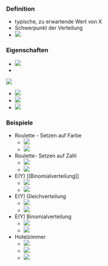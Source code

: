 ### Definition
+ typische, zu erwartende Wert von X
+ Schwerpunkt der Verteilung
+ ![](../../../z_images/Pasted%20image%2020221030134259.png)

### Eigenschaften
+ ![](../../../z_images/Pasted%20image%2020221030150633.png)
+ 
![](../../../z_images/Pasted%20image%2020221030135821.png)
+ ![](../../../z_images/Pasted%20image%2020221030140432.png)
+ ![](../../../z_images/Pasted%20image%2020221030140933.png)
+ ![](../../../z_images/Pasted%20image%2020221030141609.png)


### Beispiele
+ Roulette - Setzen auf Farbe
	+ ![](../../../z_images/Pasted%20image%2020221030134853.png)
	+ ![](../../../z_images/Pasted%20image%2020221030135304.png)
+ Roulette- Setzen auf Zahl
	+ ![](../../../z_images/Pasted%20image%2020221030135233.png)
	+ ![](../../../z_images/Pasted%20image%2020221030135416.png)
+ E(Y) [[Binomialverteilung]]
	+ ![](../../../z_images/Pasted%20image%2020221030151601.png)
	+ ![](../../../z_images/Pasted%20image%2020221030151532.png)
+ E(Y) Gleichverteilung
	+ ![](../../../z_images/Pasted%20image%2020221030151723.png)
	+ ![](../../../z_images/Pasted%20image%2020221030151934.png)
+ E(Y) Binomialverteilung
	+ ![](../../../z_images/Pasted%20image%2020221030151749.png)
	+ ![](../../../z_images/Pasted%20image%2020221030152119.png)
+ Hotelzimmer
	+ ![](../../../z_images/Pasted%20image%2020221030152338.png)
	+ ![](../../../z_images/Pasted%20image%2020221030152925.png)
	+ ![](../../../z_images/Pasted%20image%2020221030153342.png)

